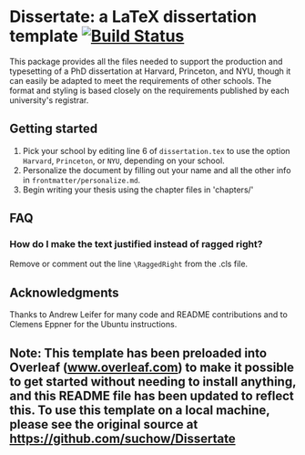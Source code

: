 # Dissertate: a LaTeX dissertation template [![Build Status](https://travis-ci.org/suchow/Dissertate.svg?branch=master)](https://travis-ci.org/suchow/Dissertate)


This package provides all the files needed to support the production and typesetting of a PhD dissertation at Harvard, Princeton, and NYU, though it can easily be adapted to meet the requirements of other schools. The format and styling is based closely on the requirements published by each university's registrar.

## Getting started
1. Pick your school by editing line 6 of `dissertation.tex` to use the option `Harvard`, `Princeton`, or `NYU`, depending on your school.
4. Personalize the document by filling out your name and all the other info in `frontmatter/personalize.md`.
5. Begin writing your thesis using the chapter files in 'chapters/'

## FAQ

### How do I make the text justified instead of ragged right?
Remove or comment out the line `\RaggedRight` from the .cls file.

## Acknowledgments
Thanks to Andrew Leifer for many code and README contributions and to Clemens Eppner for the Ubuntu instructions.

## Note: This template has been preloaded into Overleaf (www.overleaf.com) to make it possible to get started without needing to install anything, and this README file has been updated to reflect this. To use this template on a local machine, please see the original source at https://github.com/suchow/Dissertate